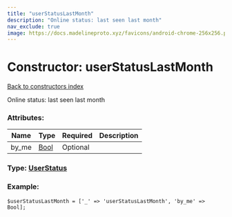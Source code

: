 ```yaml
---
title: "userStatusLastMonth"
description: "Online status: last seen last month"
nav_exclude: true
image: https://docs.madelineproto.xyz/favicons/android-chrome-256x256.png
---
```

# Constructor: userStatusLastMonth  
[Back to constructors index](/API_docs/constructors/index.html)



Online status: last seen last month

### Attributes:

| Name     |    Type       | Required | Description |
|----------|---------------|----------|-------------|
|by\_me|[Bool](/API_docs/types/Bool.html) | Optional|



### Type: [UserStatus](/API_docs/types/UserStatus.html)


### Example:

```
$userStatusLastMonth = ['_' => 'userStatusLastMonth', 'by_me' => Bool];
```  
